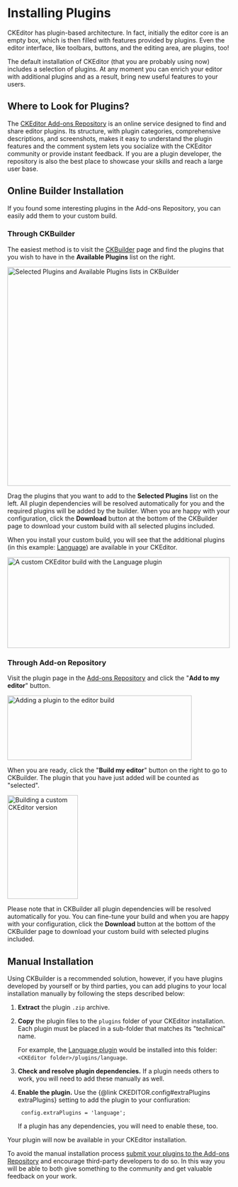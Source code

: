 <!--
Copyright (c) 2003-2016, CKSource - Frederico Knabben. All rights reserved.
For licensing, see LICENSE.md.
-->

# Installing Plugins

CKEditor has plugin-based architecture. In fact, initially the editor core is an empty box, which is then filled with features provided by plugins. Even the editor interface, like toolbars, buttons, and the editing area, are plugins, too!

The default installation of CKEditor (that you are probably using now) includes a selection of plugins. At any moment you can enrich your editor with additional plugins and as a result, bring new useful features to your users.

## Where to Look for Plugins?

The [CKEditor Add-ons Repository](http://ckeditor.com/addons/plugins) is an online service designed to find and share editor plugins. Its structure, with plugin categories, comprehensive descriptions, and screenshots, makes it easy to understand the plugin features and the comment system lets you socialize with the CKEditor community or provide instant feedback. If you are a plugin developer, the repository is also the best place to showcase your skills and reach a large user base.

## Online Builder Installation

If you found some interesting plugins in the Add-ons Repository, you can easily add them to your custom build.

### Through CKBuilder

The easiest method is to visit the [CKBuilder](http://ckeditor.com/builder) page and find the plugins that you wish to have in the **Available Plugins** list on the right.

<img src="guides/dev_plugins/add_plugin_ckbuilder_3.png" alt="Selected Plugins and Available Plugins lists in CKBuilder" width="778" height="494">

Drag the plugins that you want to add to the **Selected Plugins** list on the left. All plugin dependencies will be resolved automatically for you and the required plugins will be added by the builder. When you are happy with your configuration, click the **Download** button at the bottom of the CKBuilder page to download your custom build with all selected plugins included.

When you install your custom build, you will see that the additional plugins (in this example: [Language](http://ckeditor.com/addon/language)) are available in your CKEditor.

<img src="guides/dev_plugins/add_plugin_ckbuilder_4.png" alt="A custom CKEditor build with the Language plugin" width="502" height="205">

### Through Add-on Repository

Visit the plugin page in the [Add-ons Repository](http://ckeditor.com/addons/plugins/all) and click the "**Add to my editor**" button.

<img src="guides/dev_plugins/add_plugin_ckbuilder_1.png" alt="Adding a plugin to the editor build" width="416" height="146">

When you are ready, click the "**Build my editor**" button on the right to go to CKBuilder. The plugin that you have just added will be counted as "selected".

<img src="guides/dev_plugins/add_plugin_ckbuilder_2.png" alt="Building a custom CKEditor version" width="159" height="234">

Please note that in CKBuilder all plugin dependencies will be resolved automatically for you. You can fine-tune your build and when you are happy with your configuration, click the **Download** button at the bottom of the CKBuilder page to download your custom build with selected plugins included.

## Manual Installation

Using CKBuilder is a recommended solution, however, if you have plugins developed by yourself or by third parties, you can add plugins to your local installation manually by following the steps described below:

1. **Extract** the plugin `.zip` archive.

2. **Copy** the plugin files to the `plugins` folder of your CKEditor installation. Each plugin must be placed in a sub-folder that matches its "technical" name.

	For example, the [Language plugin](http://ckeditor.com/addon/language) would be installed into this folder: `<CKEditor folder>/plugins/language`.

3. **Check and resolve plugin dependencies.** If a plugin needs others to work, you will need to add these manually as well.
	
4. **Enable the plugin.** Use the {@link CKEDITOR.config#extraPlugins extraPlugins} setting to add the plugin to your confiuration:

		config.extraPlugins = 'language';
	
	If a plugin has any dependencies, you will need to enable these, too.

Your plugin will now be available in your CKEditor installation.

<p class="tip">
	To avoid the manual installation process <a href="http://ckeditor.com/add/plugin">submit your plugins to the Add-ons Repository</a> and encourage third-party developers to do so. In this way you will be able to both give something to the community and get valuable feedback on your work.
</p>